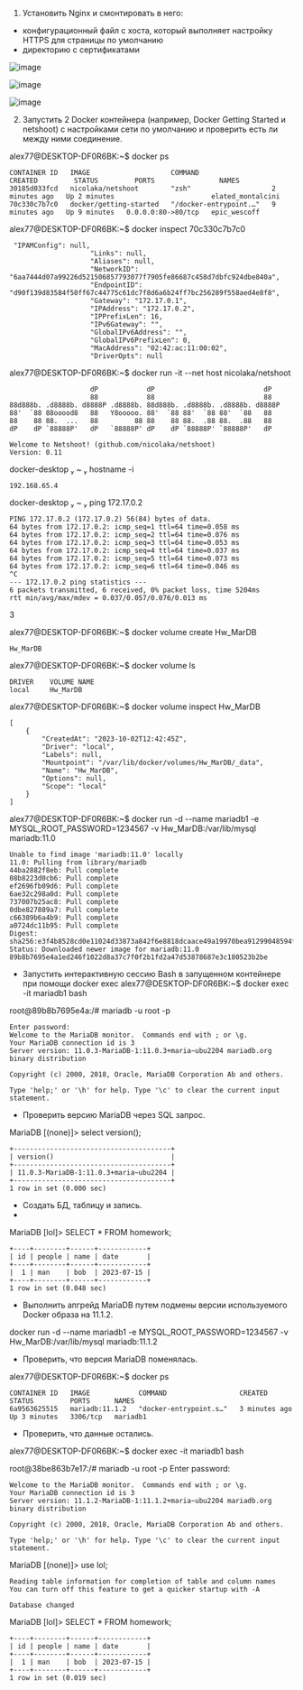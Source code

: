 1. Установить Nginx и смонтировать в него:
- конфигурационный файл с хоста, который выполняет настройку HTTPS для страницы по умолчанию
- директорию с сертификатами

![image](https://github.com/tms-dos17-onl/Alex-Krylov/assets/139115675/556d0605-b5e4-47df-b938-a9c139d3d75e)

![image](https://github.com/tms-dos17-onl/Alex-Krylov/assets/139115675/9cdf8219-93b0-4352-8981-34211d678d81)

![image](https://github.com/tms-dos17-onl/Alex-Krylov/assets/139115675/7db686c3-e23a-4825-895d-3ea7d4d54aa8)

2. Запустить 2 Docker контейнера (например, Docker Getting Started и netshoot) с настройками сети по умолчанию и проверить есть ли между ними соединение.

alex77@DESKTOP-DF0R6BK:~$ docker ps
````
CONTAINER ID   IMAGE                    COMMAND                  CREATED         STATUS         PORTS                NAMES
30185d033fcd   nicolaka/netshoot        "zsh"                    2 minutes ago   Up 2 minutes                        elated_montalcini
70c330c7b7c0   docker/getting-started   "/docker-entrypoint.…"   9 minutes ago   Up 9 minutes   0.0.0.0:80->80/tcp   epic_wescoff
````
alex77@DESKTOP-DF0R6BK:~$ docker inspect 70c330c7b7c0
````
 "IPAMConfig": null,
                    "Links": null,
                    "Aliases": null,
                    "NetworkID": "6aa7444d07a99226d521506857793077f7905fe86687c458d7dbfc924dbe840a",
                    "EndpointID": "d90f139d83584f50ff67c44775c61dc7f8d6a6b24ff7bc256289f558aed4e8f8",
                    "Gateway": "172.17.0.1",
                    "IPAddress": "172.17.0.2",
                    "IPPrefixLen": 16,
                    "IPv6Gateway": "",
                    "GlobalIPv6Address": "",
                    "GlobalIPv6PrefixLen": 0,
                    "MacAddress": "02:42:ac:11:00:02",
                    "DriverOpts": null
````

alex77@DESKTOP-DF0R6BK:~$ docker run -it --net host nicolaka/netshoot
````
                    dP            dP                           dP
                    88            88                           88
88d888b. .d8888b. d8888P .d8888b. 88d888b. .d8888b. .d8888b. d8888P
88'  `88 88ooood8   88   Y8ooooo. 88'  `88 88'  `88 88'  `88   88
88    88 88.  ...   88         88 88    88 88.  .88 88.  .88   88
dP    dP `88888P'   dP   `88888P' dP    dP `88888P' `88888P'   dP

Welcome to Netshoot! (github.com/nicolaka/netshoot)
Version: 0.11
````
 docker-desktop  ~  hostname -i
 ````
192.168.65.4
````
 docker-desktop  ~  ping 172.17.0.2
 ````
PING 172.17.0.2 (172.17.0.2) 56(84) bytes of data.
64 bytes from 172.17.0.2: icmp_seq=1 ttl=64 time=0.058 ms
64 bytes from 172.17.0.2: icmp_seq=2 ttl=64 time=0.076 ms
64 bytes from 172.17.0.2: icmp_seq=3 ttl=64 time=0.053 ms
64 bytes from 172.17.0.2: icmp_seq=4 ttl=64 time=0.037 ms
64 bytes from 172.17.0.2: icmp_seq=5 ttl=64 time=0.073 ms
64 bytes from 172.17.0.2: icmp_seq=6 ttl=64 time=0.046 ms
^C
--- 172.17.0.2 ping statistics ---
6 packets transmitted, 6 received, 0% packet loss, time 5204ms
rtt min/avg/max/mdev = 0.037/0.057/0.076/0.013 ms
````
3

alex77@DESKTOP-DF0R6BK:~$ docker volume create Hw_MarDB
````
Hw_MarDB
````
alex77@DESKTOP-DF0R6BK:~$ docker volume ls
````
DRIVER    VOLUME NAME
local     Hw_MarDB
````
alex77@DESKTOP-DF0R6BK:~$ docker volume inspect Hw_MarDB
````
[
    {
        "CreatedAt": "2023-10-02T12:42:45Z",
        "Driver": "local",
        "Labels": null,
        "Mountpoint": "/var/lib/docker/volumes/Hw_MarDB/_data",
        "Name": "Hw_MarDB",
        "Options": null,
        "Scope": "local"
    }
]
````
alex77@DESKTOP-DF0R6BK:~$ docker run -d --name mariadb1 -e MYSQL_ROOT_PASSWORD=1234567 -v Hw_MarDB:/var/lib/mysql mariadb:11.0
````
Unable to find image 'mariadb:11.0' locally
11.0: Pulling from library/mariadb
44ba2882f8eb: Pull complete
08b8223d0cb6: Pull complete
ef2696fb09d6: Pull complete
6ae32c298a0d: Pull complete
737007b25ac8: Pull complete
0dbe827889a7: Pull complete
c66389b6a4b9: Pull complete
a0724dc11b95: Pull complete
Digest: sha256:e3f4b8528cd0e11024d33873a842f6e8818dcaace49a19970bea91299048594f
Status: Downloaded newer image for mariadb:11.0
89b8b7695e4a1ed246f1022d8a37c7f0f2b1fd2a47d53878687e3c180523b2be
````
- Запустить интерактивную сессию Bash в запущенном контейнере при помощи docker exec
alex77@DESKTOP-DF0R6BK:~$ docker exec -it mariadb1 bash

root@89b8b7695e4a:/# mariadb -u root -p
````
Enter password:
Welcome to the MariaDB monitor.  Commands end with ; or \g.
Your MariaDB connection id is 3
Server version: 11.0.3-MariaDB-1:11.0.3+maria~ubu2204 mariadb.org binary distribution

Copyright (c) 2000, 2018, Oracle, MariaDB Corporation Ab and others.

Type 'help;' or '\h' for help. Type '\c' to clear the current input statement.
````
- Проверить версию MariaDB через SQL запрос.

MariaDB [(none)]> select version();
````
+---------------------------------------+
| version()                             |
+---------------------------------------+
| 11.0.3-MariaDB-1:11.0.3+maria~ubu2204 |
+---------------------------------------+
1 row in set (0.000 sec)
````
- Создать БД, таблицу и запись.
- 
MariaDB [lol]> SELECT * FROM homework;
````
+----+--------+------+------------+
| id | people | name | date       |
+----+--------+------+------------+
|  1 | man    | bob  | 2023-07-15 |
+----+--------+------+------------+
1 row in set (0.048 sec)
````
- Выполнить апгрейд MariaDB путем подмены версии используемого Docker образа на 11.1.2.

docker run -d --name mariadb1 -e MYSQL_ROOT_PASSWORD=1234567 -v Hw_MarDB:/var/lib/mysql mariadb:11.1.2 

- Проверить, что версия MariaDB поменялась.

alex77@DESKTOP-DF0R6BK:~$ docker ps
````
CONTAINER ID   IMAGE            COMMAND                  CREATED         STATUS         PORTS      NAMES
6a9563625515   mariadb:11.1.2   "docker-entrypoint.s…"   3 minutes ago   Up 3 minutes   3306/tcp   mariadb1
````

- Проверить, что данные остались.

alex77@DESKTOP-DF0R6BK:~$ docker exec -it mariadb1 bash

root@38be863b7e17:/# mariadb -u root -p
Enter password:
````
Welcome to the MariaDB monitor.  Commands end with ; or \g.
Your MariaDB connection id is 3
Server version: 11.1.2-MariaDB-1:11.1.2+maria~ubu2204 mariadb.org binary distribution

Copyright (c) 2000, 2018, Oracle, MariaDB Corporation Ab and others.

Type 'help;' or '\h' for help. Type '\c' to clear the current input statement.
````
MariaDB [(none)]> use lol;
````
Reading table information for completion of table and column names
You can turn off this feature to get a quicker startup with -A

Database changed
````
MariaDB [lol]> SELECT * FROM homework;
````
+----+--------+------+------------+
| id | people | name | date       |
+----+--------+------+------------+
|  1 | man    | bob  | 2023-07-15 |
+----+--------+------+------------+
1 row in set (0.019 sec)
````
